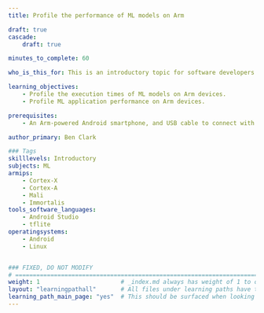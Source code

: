```yaml
---
title: Profile the performance of ML models on Arm

draft: true
cascade:
    draft: true

minutes_to_complete: 60

who_is_this_for: This is an introductory topic for software developers who want to learn how to profile the performance of their ML models running on Arm devices.

learning_objectives: 
    - Profile the execution times of ML models on Arm devices.
    - Profile ML application performance on Arm devices.

prerequisites:
    - An Arm-powered Android smartphone, and USB cable to connect with it.

author_primary: Ben Clark

### Tags
skilllevels: Introductory
subjects: ML
armips:
    - Cortex-X
    - Cortex-A
    - Mali
    - Immortalis
tools_software_languages:
    - Android Studio
    - tflite
operatingsystems:
    - Android
    - Linux


### FIXED, DO NOT MODIFY
# ================================================================================
weight: 1                       # _index.md always has weight of 1 to order correctly
layout: "learningpathall"       # All files under learning paths have this same wrapper
learning_path_main_page: "yes"  # This should be surfaced when looking for related content. Only set for _index.md of learning path content.
---
```

